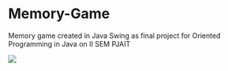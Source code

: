 # Memory-Game
Memory game created in Java Swing as final project for Oriented Programming in Java on II SEM PJAIT

<img src="main/pics/memory1.png">
